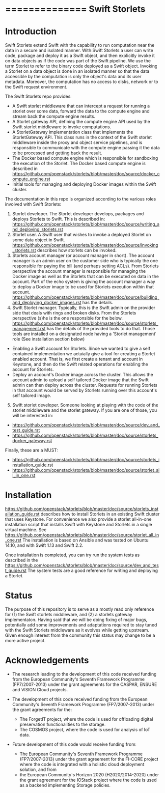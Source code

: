 ==============
Swift Storlets
==============

Introduction
============
Swift Storlets extend Swift with the capability to run computation near the data in a secure and isolated manner. With Swift Storlets a user can write code,
package and deploy it as a Swift object, and then explicitly invoke it on data objects as if the code was part of the Swift pipeline.
We use the term Storlet to refer to the binary code deployed as a Swift object.
Invoking a Storlet on a data object is done in an isolated manner so that the data accessible by the computation is only the object's data and its user metadata.
Moreover, the computation has no access to disks, network or to the Swift request environment.

The Swift Storlets repo provides:

* A Swift storlet middleware that can intercept a request for running a storlet over some data, 
  forward the data to the compute engine and stream back the compute engine results.
* A Storlet gateway API, defining the compute engine API used by the Swift storlet middleware
  to invoke computations.
* A StorletGateway implementation class that implements the StorletGateway API.
  This class runs in the context of the Swift storlet middleware inside the proxy and 
  object service pipelines, and is responsible  to communicate with the compute engine passing 
  it the data to be processed and getting back the result.
* The Docker based compute engine which is responsible for sandboxing the execution of the Storlet. 
  The Docker based compute engine is described in <https://github.com/openstack/storlets/blob/master/doc/source/docker_compute_engine.rst>
* Initial tools for managing and deploying Docker images within the Swift cluster.

The documentation in this repo is organized according to the various roles involved with Swift Storlets:

1. Storlet developer. The Storlet developer develops, packages and deploys Storlets to Swift. This is described in: <https://github.com/openstack/storlets/blob/master/doc/source/writing_and_deploying_storlets.rst>
2. Storlet user. A Swift user that wishes to invoke a deployed Storlet on some data object in Swift. <https://github.com/openstack/storlets/blob/master/doc/source/invoking_storlets.rst> describes how storlets can be invoked.
3. Storlets account manager (or account manager in short). The account manager is an admin user on the customer side who is typically the one responsible for paying the 
   bill (and perhaps setting ACLs). From Storlets perspective the account manager is responsible for managing the Docker image as well as the Storlets that can be executed 
   on data in the account. Part of the echo system is giving the account manager a way to deploy a Docker image to be used for Storlets execution within that account. 
   <https://github.com/openstack/storlets/blob/master/doc/source/building_and_deploying_docker_images.rst> has the details.
4. Swift Storlet manager. Typically, this is the Swift admin on the provider side that deals with rings and broken disks. 
   From the Storlets perspective (s)he is the one responsible for the below. <https://github.com/openstack/storlets/blob/master/doc/source/storlets_management.rst> has the details of the provided tools to do that.
   Those tools are installed on a designated node having a 'Storlet management' role (See installation section below)

  * Enabling a Swift account for Storlets. Since we wanted to give a self contained implementation we actuially give a tool for 
    creating a Storlet enabled account. That is, we first create a tenant and account in Keystone, and then do the Swift related
    operations for enabling the account for Storlets.
  * Deploy an account's Docker image across the cluster. This allows the account admin to upload a self tailored Docker image that the Swift admin can 
    then deploy across the cluster. Requests for running Storlets in that account would be served by Storlets running over this account's self tailored image.

5. Swift storlet developer. Someone looking at playing with the code of the storlet middleware and the storlet gateway. If you are one of those, you will be interested in:

  * <https://github.com/openstack/storlets/blob/master/doc/source/dev_and_test_guide.rst>
  * <https://github.com/openstack/storlets/blob/master/doc/source/storlets_docker_gateway.rst>

Finally, these are a MUST:

* <https://github.com/openstack/storlets/blob/master/doc/source/storlets_installation_guide.rst>
* <https://github.com/openstack/storlets/blob/master/doc/source/storlet_all_in_one.rst>

Installation
============
<https://github.com/openstack/storlets/blob/master/doc/source/storlets_installation_guide.rst> describes how to install Storlets in an existing Swift cluster that uses Keystone.
For convenience we also provide a storlet all-in-one installation script that installs Swift with Keystone and Storlets in a single virtual machine.
See <https://github.com/openstack/storlets/blob/master/doc/source/storlet_all_in_one.rst>
The installation is based on Ansible and was tested on Ubuntu 14.10, and with Swift 1.13 and Swift 2.2.

Once installation is completed, you can try run the system tests as described in the <https://github.com/openstack/storlets/blob/master/doc/source/dev_and_test_guide.rst>
The system tests are a good reference for writing and deploying a Storlet.

Status
======
The purpose of this repository is to serve as a mostly read only reference for (1) the Swift storlets middleware, and (2) a storlets gateway 
implementaton.
Having said that we will be doing fixing of major bugs, potentially add some improvements and adaptations required to stay tuned with
the Swift Storlets middleware as it evolves while getting upstream.
Given enough interest from the community this status may change to be a more active project.

Acknowledgements
================

* The research leading to the development of this code received funding from the European Community's Seventh Framework Programme (FP7/2007-2013) under the grant agreements for the CASPAR, ENSURE and VISION Cloud projects.
* The development of this code received funding from the European Community's Seventh Framework Programme (FP7/2007-2013) under the grant agreements for the:

  * The ForgetIT project, where the code is used for offloading digital preservation functionalities to the storage.
  * The COSMOS project, where the code is used for analysis of IoT data.

* Future development of this code would receive funding from:

  * The European Community's Seventh Framework Programme (FP7/2007-2013) under the grant agreement for the FI-CORE project where the code is integrated with a holistic cloud deployment solution, and from
  * the European Community's Horizon 2020 (H2020/2014-2020) under the grant agreement for the IOStack project where the code is used as a backend implementing Storage policies.
